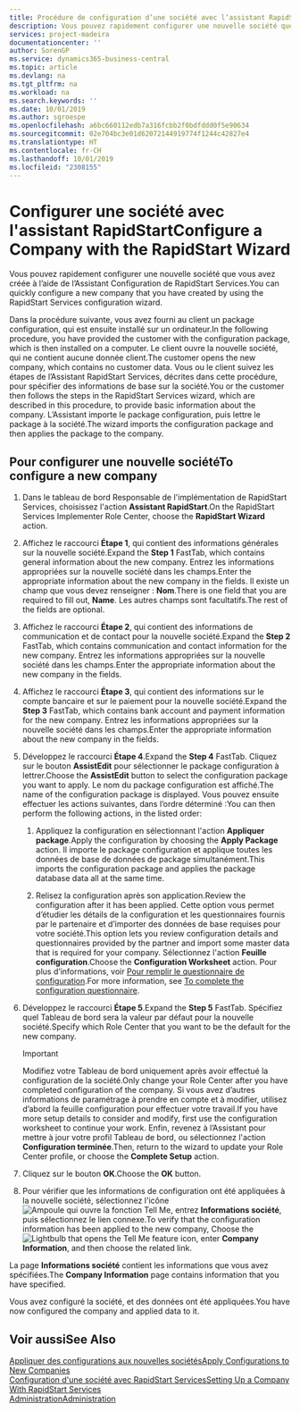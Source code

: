```yaml
---
title: Procédure de configuration d’une société avec l’assistant RapidStart | Microsoft Docs
description: Vous pouvez rapidement configurer une nouvelle société que vous avez créée à l’aide de l’Assistant Configuration de RapidStart Services.
services: project-madeira
documentationcenter: ''
author: SorenGP
ms.service: dynamics365-business-central
ms.topic: article
ms.devlang: na
ms.tgt_pltfrm: na
ms.workload: na
ms.search.keywords: ''
ms.date: 10/01/2019
ms.author: sgroespe
ms.openlocfilehash: a6bc660112edb7a316fcbb2f0bdfddd0f5e90634
ms.sourcegitcommit: 02e704bc3e01d62072144919774f1244c42827e4
ms.translationtype: HT
ms.contentlocale: fr-CH
ms.lasthandoff: 10/01/2019
ms.locfileid: "2308155"
---
```

# <a name="configure-a-company-with-the-rapidstart-wizard"></a><span data-ttu-id="4e59b-103">Configurer une société avec l'assistant RapidStart</span><span class="sxs-lookup"><span data-stu-id="4e59b-103">Configure a Company with the RapidStart Wizard</span></span>
<span data-ttu-id="4e59b-104">Vous pouvez rapidement configurer une nouvelle société que vous avez créée à l’aide de l’Assistant Configuration de RapidStart Services.</span><span class="sxs-lookup"><span data-stu-id="4e59b-104">You can quickly configure a new company that you have created by using the RapidStart Services configuration wizard.</span></span>

<span data-ttu-id="4e59b-105">Dans la procédure suivante, vous avez fourni au client un package configuration, qui est ensuite installé sur un ordinateur.</span><span class="sxs-lookup"><span data-stu-id="4e59b-105">In the following procedure, you have provided the customer with the configuration package, which is then installed on a computer.</span></span> <span data-ttu-id="4e59b-106">Le client ouvre la nouvelle société, qui ne contient aucune donnée client.</span><span class="sxs-lookup"><span data-stu-id="4e59b-106">The customer opens the new company, which contains no customer data.</span></span> <span data-ttu-id="4e59b-107">Vous ou le client suivez les étapes de l’Assistant RapidStart Services, décrites dans cette procédure, pour spécifier des informations de base sur la société.</span><span class="sxs-lookup"><span data-stu-id="4e59b-107">You or the customer then follows the steps in the RapidStart Services wizard, which are described in this procedure, to provide basic information about the company.</span></span> <span data-ttu-id="4e59b-108">L’Assistant importe le package configuration, puis lettre le package à la société.</span><span class="sxs-lookup"><span data-stu-id="4e59b-108">The wizard imports the configuration package and then applies the package to the company.</span></span>  

## <a name="to-configure-a-new-company"></a><span data-ttu-id="4e59b-109">Pour configurer une nouvelle société</span><span class="sxs-lookup"><span data-stu-id="4e59b-109">To configure a new company</span></span>  
1. <span data-ttu-id="4e59b-110">Dans le tableau de bord Responsable de l'implémentation de RapidStart Services, choisissez l'action **Assistant RapidStart**.</span><span class="sxs-lookup"><span data-stu-id="4e59b-110">On the RapidStart Services Implementer Role Center, choose the **RapidStart Wizard** action.</span></span>  
2. <span data-ttu-id="4e59b-111">Affichez le raccourci **Étape 1**, qui contient des informations générales sur la nouvelle société.</span><span class="sxs-lookup"><span data-stu-id="4e59b-111">Expand the **Step 1** FastTab, which contains general information about the new company.</span></span> <span data-ttu-id="4e59b-112">Entrez les informations appropriées sur la nouvelle société dans les champs.</span><span class="sxs-lookup"><span data-stu-id="4e59b-112">Enter the appropriate information about the new company in the fields.</span></span> <span data-ttu-id="4e59b-113">Il existe un champ que vous devez renseigner : **Nom**.</span><span class="sxs-lookup"><span data-stu-id="4e59b-113">There is one field that you are required to fill out, **Name**.</span></span> <span data-ttu-id="4e59b-114">Les autres champs sont facultatifs.</span><span class="sxs-lookup"><span data-stu-id="4e59b-114">The rest of the fields are optional.</span></span>  
3. <span data-ttu-id="4e59b-115">Affichez le raccourci **Étape 2**, qui contient des informations de communication et de contact pour la nouvelle société.</span><span class="sxs-lookup"><span data-stu-id="4e59b-115">Expand the **Step 2** FastTab, which contains communication and contact information for the new company.</span></span> <span data-ttu-id="4e59b-116">Entrez les informations appropriées sur la nouvelle société dans les champs.</span><span class="sxs-lookup"><span data-stu-id="4e59b-116">Enter the appropriate information about the new company in the fields.</span></span>
4. <span data-ttu-id="4e59b-117">Affichez le raccourci **Étape 3**, qui contient des informations sur le compte bancaire et sur le paiement pour la nouvelle société.</span><span class="sxs-lookup"><span data-stu-id="4e59b-117">Expand the **Step 3** FastTab, which contains bank account and payment information for the new company.</span></span> <span data-ttu-id="4e59b-118">Entrez les informations appropriées sur la nouvelle société dans les champs.</span><span class="sxs-lookup"><span data-stu-id="4e59b-118">Enter the appropriate information about the new company in the fields.</span></span>  
5. <span data-ttu-id="4e59b-119">Développez le raccourci **Étape 4**.</span><span class="sxs-lookup"><span data-stu-id="4e59b-119">Expand the **Step 4** FastTab.</span></span> <span data-ttu-id="4e59b-120">Cliquez sur le bouton **AssistEdit** pour sélectionner le package configuration à lettrer.</span><span class="sxs-lookup"><span data-stu-id="4e59b-120">Choose the **AssistEdit** button to select the configuration package you want to apply.</span></span> <span data-ttu-id="4e59b-121">Le nom du package configuration est affiché.</span><span class="sxs-lookup"><span data-stu-id="4e59b-121">The name of the configuration package is displayed.</span></span> <span data-ttu-id="4e59b-122">Vous pouvez ensuite effectuer les actions suivantes, dans l’ordre déterminé :</span><span class="sxs-lookup"><span data-stu-id="4e59b-122">You can then perform the following actions, in the listed order:</span></span>  

    1. <span data-ttu-id="4e59b-123">Appliquez la configuration en sélectionnant l'action **Appliquer package**.</span><span class="sxs-lookup"><span data-stu-id="4e59b-123">Apply the configuration by choosing the **Apply Package** action.</span></span> <span data-ttu-id="4e59b-124">Il importe le package configuration et applique toutes les données de base de données de package simultanément.</span><span class="sxs-lookup"><span data-stu-id="4e59b-124">This imports the configuration package and applies the package database data all at the same time.</span></span>  

    2. <span data-ttu-id="4e59b-125">Relisez la configuration après son application.</span><span class="sxs-lookup"><span data-stu-id="4e59b-125">Review the configuration after it has been applied.</span></span> <span data-ttu-id="4e59b-126">Cette option vous permet d’étudier les détails de la configuration et les questionnaires fournis par le partenaire et d’importer des données de base requises pour votre société.</span><span class="sxs-lookup"><span data-stu-id="4e59b-126">This option lets you review configuration details and questionnaires provided by the partner and import some master data that is required for your company.</span></span> <span data-ttu-id="4e59b-127">Sélectionnez l'action **Feuille configuration**.</span><span class="sxs-lookup"><span data-stu-id="4e59b-127">Choose the **Configuration Worksheet** action.</span></span> <span data-ttu-id="4e59b-128">Pour plus d’informations, voir [Pour remplir le questionnaire de configuration](admin-gather-customer-setup-values.md#to-complete-the-configuration-questionnaire).</span><span class="sxs-lookup"><span data-stu-id="4e59b-128">For more information, see [To complete the configuration questionnaire](admin-gather-customer-setup-values.md#to-complete-the-configuration-questionnaire).</span></span>  

6. <span data-ttu-id="4e59b-129">Développez le raccourci **Étape 5**.</span><span class="sxs-lookup"><span data-stu-id="4e59b-129">Expand the **Step 5** FastTab.</span></span> <span data-ttu-id="4e59b-130">Spécifiez quel Tableau de bord sera la valeur par défaut pour la nouvelle société.</span><span class="sxs-lookup"><span data-stu-id="4e59b-130">Specify which Role Center that you want to be the default for the new company.</span></span>  

    > [!IMPORTANT]  
    >  <span data-ttu-id="4e59b-131">Modifiez votre Tableau de bord uniquement après avoir effectué la configuration de la société.</span><span class="sxs-lookup"><span data-stu-id="4e59b-131">Only change your Role Center after you have completed configuration of the company.</span></span> <span data-ttu-id="4e59b-132">Si vous avez d’autres informations de paramétrage à prendre en compte et à modifier, utilisez d’abord la feuille configuration pour effectuer votre travail.</span><span class="sxs-lookup"><span data-stu-id="4e59b-132">If you have more setup details to consider and modify, first use the configuration worksheet to continue your work.</span></span> <span data-ttu-id="4e59b-133">Enfin, revenez à l’Assistant pour mettre à jour votre profil Tableau de bord, ou sélectionnez l'action **Configuration terminée**.</span><span class="sxs-lookup"><span data-stu-id="4e59b-133">Then, return to the wizard to update your Role Center profile, or choose the **Complete Setup** action.</span></span>

7. <span data-ttu-id="4e59b-134">Cliquez sur le bouton **OK**.</span><span class="sxs-lookup"><span data-stu-id="4e59b-134">Choose the **OK** button.</span></span>  
8. <span data-ttu-id="4e59b-135">Pour vérifier que les informations de configuration ont été appliquées à la nouvelle société, sélectionnez l'icône ![Ampoule qui ouvre la fonction Tell Me](media/ui-search/search_small.png "Dites-moi ce que vous voulez faire"), entrez **Informations société**, puis sélectionnez le lien connexe.</span><span class="sxs-lookup"><span data-stu-id="4e59b-135">To verify that the configuration information has been applied to the new company, Choose the ![Lightbulb that opens the Tell Me feature](media/ui-search/search_small.png "Tell me what you want to do") icon, enter **Company Information**, and then choose the related link.</span></span>

<span data-ttu-id="4e59b-136">La page **Informations société** contient les informations que vous avez spécifiées.</span><span class="sxs-lookup"><span data-stu-id="4e59b-136">The **Company Information** page contains information that you have specified.</span></span>   

<span data-ttu-id="4e59b-137">Vous avez configuré la société, et des données ont été appliquées.</span><span class="sxs-lookup"><span data-stu-id="4e59b-137">You have now configured the company and applied data to it.</span></span>  

## <a name="see-also"></a><span data-ttu-id="4e59b-138">Voir aussi</span><span class="sxs-lookup"><span data-stu-id="4e59b-138">See Also</span></span>  
[<span data-ttu-id="4e59b-139">Appliquer des configurations aux nouvelles sociétés</span><span class="sxs-lookup"><span data-stu-id="4e59b-139">Apply Configurations to New Companies</span></span>](admin-apply-configuration-to-new-companies.md)  
[<span data-ttu-id="4e59b-140">Configuration d'une société avec RapidStart Services</span><span class="sxs-lookup"><span data-stu-id="4e59b-140">Setting Up a Company With RapidStart Services</span></span>](admin-set-up-a-company-with-rapidstart.md)  
[<span data-ttu-id="4e59b-141">Administration</span><span class="sxs-lookup"><span data-stu-id="4e59b-141">Administration</span></span>](admin-setup-and-administration.md)
